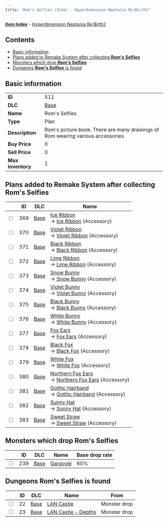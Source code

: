 ```yaml
---
title: "Rom's Selfies (Item) - Hyperdimension Neptunia Re;Birth2"
---
```


[**Item Index**](/neptunia/rb2/item/index.html) - [Hyperdimension Neptunia Re;Birth2](/neptunia/rb2)

## Contents

- [Basic information](#basic-information)
- [Plans added to Remake System after collecting **Rom's Selfies**](#plans-added-to-remake-system-after-collecting-roms-selfies)
- [Monsters which drop **Rom's Selfies**](#monsters-which-drop-roms-selfies)
- [Dungeons **Rom's Selfies** is found](#dungeons-roms-selfies-is-found)

## Basic information

|   |   |
| -- | -- |
| **ID** | 511 |
| **DLC** | [Base](/neptunia/rb2/dlc/0-base.html) |
| **Name** | Rom's Selfies |
| **Type** | Plan |
| **Description** | Rom's picture book. There are many drawings of Rom wearing various accessories. |
| **Buy Price** | 0 |
| **Sell Price** | 0 |
| **Max inventory** | 1 |

## Plans added to Remake System after collecting **Rom's Selfies**

|    | ID | DLC | Name |
| -- | -- | --- | ---- |
| <input type="checkbox" id="rb2-remake-0-369" class="trackbox" /> | 369 | [Base](/neptunia/rb2/dlc/0-base.html) | [Ice Ribbon](/neptunia/rb2/remake/0-369-ice-ribbon.html)<br />→ [Ice Ribbon](/neptunia/rb2/item/0-2237-ice-ribbon.html) (Accessory) |
| <input type="checkbox" id="rb2-remake-0-370" class="trackbox" /> | 370 | [Base](/neptunia/rb2/dlc/0-base.html) | [Violet Ribbon](/neptunia/rb2/remake/0-370-violet-ribbon.html)<br />→ [Violet Ribbon](/neptunia/rb2/item/0-2238-violet-ribbon.html) (Accessory) |
| <input type="checkbox" id="rb2-remake-0-371" class="trackbox" /> | 371 | [Base](/neptunia/rb2/dlc/0-base.html) | [Black Ribbon](/neptunia/rb2/remake/0-371-black-ribbon.html)<br />→ [Black Ribbon](/neptunia/rb2/item/0-2239-black-ribbon.html) (Accessory) |
| <input type="checkbox" id="rb2-remake-0-372" class="trackbox" /> | 372 | [Base](/neptunia/rb2/dlc/0-base.html) | [Lime Ribbon](/neptunia/rb2/remake/0-372-lime-ribbon.html)<br />→ [Lime Ribbon](/neptunia/rb2/item/0-2240-lime-ribbon.html) (Accessory) |
| <input type="checkbox" id="rb2-remake-0-373" class="trackbox" /> | 373 | [Base](/neptunia/rb2/dlc/0-base.html) | [Snow Bunny](/neptunia/rb2/remake/0-373-snow-bunny.html)<br />→ [Snow Bunny](/neptunia/rb2/item/0-2241-snow-bunny.html) (Accessory) |
| <input type="checkbox" id="rb2-remake-0-374" class="trackbox" /> | 374 | [Base](/neptunia/rb2/dlc/0-base.html) | [Violet Bunny](/neptunia/rb2/remake/0-374-violet-bunny.html)<br />→ [Violet Bunny](/neptunia/rb2/item/0-2242-violet-bunny.html) (Accessory) |
| <input type="checkbox" id="rb2-remake-0-375" class="trackbox" /> | 375 | [Base](/neptunia/rb2/dlc/0-base.html) | [Black Bunny](/neptunia/rb2/remake/0-375-black-bunny.html)<br />→ [Black Bunny](/neptunia/rb2/item/0-2243-black-bunny.html) (Accessory) |
| <input type="checkbox" id="rb2-remake-0-376" class="trackbox" /> | 376 | [Base](/neptunia/rb2/dlc/0-base.html) | [White Bunny](/neptunia/rb2/remake/0-376-white-bunny.html)<br />→ [White Bunny](/neptunia/rb2/item/0-2244-white-bunny.html) (Accessory) |
| <input type="checkbox" id="rb2-remake-0-377" class="trackbox" /> | 377 | [Base](/neptunia/rb2/dlc/0-base.html) | [Fox Ears](/neptunia/rb2/remake/0-377-fox-ears.html)<br />→ [Fox Ears](/neptunia/rb2/item/0-2245-fox-ears.html) (Accessory) |
| <input type="checkbox" id="rb2-remake-0-378" class="trackbox" /> | 378 | [Base](/neptunia/rb2/dlc/0-base.html) | [Black Fox](/neptunia/rb2/remake/0-378-black-fox.html)<br />→ [Black Fox](/neptunia/rb2/item/0-2246-black-fox.html) (Accessory) |
| <input type="checkbox" id="rb2-remake-0-379" class="trackbox" /> | 379 | [Base](/neptunia/rb2/dlc/0-base.html) | [White Fox](/neptunia/rb2/remake/0-379-white-fox.html)<br />→ [White Fox](/neptunia/rb2/item/0-2247-white-fox.html) (Accessory) |
| <input type="checkbox" id="rb2-remake-0-380" class="trackbox" /> | 380 | [Base](/neptunia/rb2/dlc/0-base.html) | [Northern Fox Ears](/neptunia/rb2/remake/0-380-northern-fox-ears.html)<br />→ [Northern Fox Ears](/neptunia/rb2/item/0-2248-northern-fox-ears.html) (Accessory) |
| <input type="checkbox" id="rb2-remake-0-381" class="trackbox" /> | 381 | [Base](/neptunia/rb2/dlc/0-base.html) | [Gothic Hairband](/neptunia/rb2/remake/0-381-gothic-hairband.html)<br />→ [Gothic Hairband](/neptunia/rb2/item/0-2249-gothic-hairband.html) (Accessory) |
| <input type="checkbox" id="rb2-remake-0-382" class="trackbox" /> | 382 | [Base](/neptunia/rb2/dlc/0-base.html) | [Sunny Hat](/neptunia/rb2/remake/0-382-sunny-hat.html)<br />→ [Sunny Hat](/neptunia/rb2/item/0-2250-sunny-hat.html) (Accessory) |
| <input type="checkbox" id="rb2-remake-0-383" class="trackbox" /> | 383 | [Base](/neptunia/rb2/dlc/0-base.html) | [Sweet Straw](/neptunia/rb2/remake/0-383-sweet-straw.html)<br />→ [Sweet Straw](/neptunia/rb2/item/0-2251-sweet-straw.html) (Accessory) |

## Monsters which drop **Rom's Selfies**

|    | ID | DLC | Name | Base drop rate |
| -- | -- | --- | ---- | -------------- |
| <input type="checkbox" id="rb2-monster-0-239" class="trackbox" /> | 239 | [Base](/neptunia/rb2/dlc/0-base.html) | [Gargoyle](/neptunia/rb2/monster/0-239-gargoyle.html) | 60% |

## Dungeons **Rom's Selfies** is found

|    | ID | DLC | Name | From |
| -- | -- | --- | ---- | ---- |
| <input type="checkbox" id="rb2-dungeon-0-22" class="trackbox" /> | 22 | [Base](/neptunia/rb2/dlc/0-base.html) | [LAN Castle](/neptunia/rb2/dungeon/0-22-lan-castle.html) | Monster drop |
| <input type="checkbox" id="rb2-dungeon-0-23" class="trackbox" /> | 23 | [Base](/neptunia/rb2/dlc/0-base.html) | [LAN Castle - Depths](/neptunia/rb2/dungeon/0-23-lan-castle-depths.html) | Monster drop |